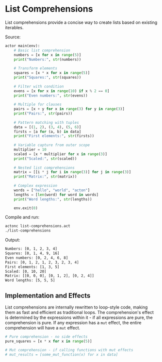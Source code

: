 # List Comprehensions

List comprehensions provide a concise way to create lists based on existing iterables.

Source:
```python
actor main(env):
    # Basic list comprehension
    numbers = [x for x in range(5)]
    print("Numbers:", str(numbers))
    
    # Transform elements
    squares = [x * x for x in range(5)]
    print("Squares:", str(squares))
    
    # Filter with condition
    evens = [x for x in range(10) if x % 2 == 0]
    print("Even numbers:", str(evens))
    
    # Multiple for clauses
    pairs = [x + y for x in range(3) for y in range(3)]
    print("Pairs:", str(pairs))
    
    # Pattern matching with tuples
    data = [(1, 2), (3, 4), (5, 6)]
    firsts = [a for (a, b) in data]
    print("First elements:", str(firsts))
    
    # Variable capture from outer scope
    multiplier = 10
    scaled = [x * multiplier for x in range(3)]
    print("Scaled:", str(scaled))
    
    # Nested list comprehensions
    matrix = [[i * j for i in range(3)] for j in range(3)]
    print("Matrix:", str(matrix))
    
    # Complex expression
    words = ["hello", "world", "acton"]
    lengths = [len(word) for word in words]
    print("Word lengths:", str(lengths))

    env.exit(0)
```

Compile and run:
```sh
actonc list-comprehensions.act
./list-comprehensions
```

Output:
```sh
Numbers: [0, 1, 2, 3, 4]
Squares: [0, 1, 4, 9, 16]
Even numbers: [0, 2, 4, 6, 8]
Pairs: [0, 1, 2, 1, 2, 3, 2, 3, 4]
First elements: [1, 3, 5]
Scaled: [0, 10, 20]
Matrix: [[0, 0, 0], [0, 1, 2], [0, 2, 4]]
Word lengths: [5, 5, 5]
```

## Implementation and Effects

List comprehensions are internally rewritten to loop-style code, making them as fast and efficient as traditional loops. The comprehension's effect is determined by the expressions within it - if all expressions are pure, the comprehension is pure. If any expression has a `mut` effect, the entire comprehension will have a `mut` effect.

```python
# Pure comprehension - no side effects
pure_squares = [x * x for x in range(5)]

# Mut comprehension - if calling functions with mut effects
# mut_results = [some_mut_function(x) for x in data]
```